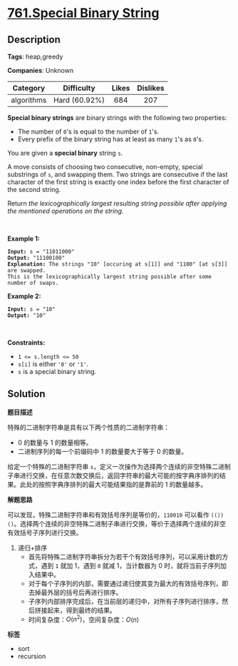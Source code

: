 # [761.Special Binary String](https://leetcode.com/problems/special-binary-string/description/)

## Description

**Tags**: heap,greedy

**Companies**: Unknown

|  Category  |  Difficulty   | Likes | Dislikes |
| :--------: | :-----------: | :---: | :------: |
| algorithms | Hard (60.92%) |  684  |   207    |

<p><strong>Special binary strings</strong> are binary strings with the following two properties:</p>
<ul>
  <li>The number of <code>0</code>&#39;s is equal to the number of <code>1</code>&#39;s.</li>
  <li>Every prefix of the binary string has at least as many <code>1</code>&#39;s as <code>0</code>&#39;s.</li>
</ul>
<p>You are given a <strong>special binary</strong> string <code>s</code>.</p>
<p>A move consists of choosing two consecutive, non-empty, special substrings of <code>s</code>, and swapping them. Two strings are consecutive if the last character of the first string is exactly one index before the first character of the second string.</p>
<p>Return <em>the lexicographically largest resulting string possible after applying the mentioned operations on the string</em>.</p>
<p>&nbsp;</p>
<p><strong class="example">Example 1:</strong></p>
<pre><code><strong>Input:</strong> s = &quot;11011000&quot;
<strong>Output:</strong> &quot;11100100&quot;
<strong>Explanation:</strong> The strings &quot;10&quot; [occuring at s[1]] and &quot;1100&quot; [at s[3]] are swapped.
This is the lexicographically largest string possible after some number of swaps.</code></pre>
<p><strong class="example">Example 2:</strong></p>
<pre><code><strong>Input:</strong> s = &quot;10&quot;
<strong>Output:</strong> &quot;10&quot;</code></pre>
<p>&nbsp;</p>
<p><strong>Constraints:</strong></p>
<ul>
  <li><code>1 &lt;= s.length &lt;= 50</code></li>
  <li><code>s[i]</code> is either <code>&#39;0&#39;</code> or <code>&#39;1&#39;</code>.</li>
  <li><code>s</code> is a special binary string.</li>
</ul>

## Solution

**题目描述**

特殊的二进制字符串是具有以下两个性质的二进制字符串：

- 0 的数量与 1 的数量相等。
- 二进制序列的每一个前缀码中 1 的数量要大于等于 0 的数量。

给定一个特殊的二进制字符串 `s`，定义一次操作为选择两个连续的非空特殊二进制子串进行交换，在任意次数交换后，返回字符串的最大可能的按字典序排列的结果。此处的按照字典序排列的最大可能结果指的是靠前的 1 的数量越多。

**解题思路**

可以发现，特殊二进制字符串和有效括号序列是等价的，`110010` 可以看作 `(())()`。选择两个连续的非空特殊二进制子串进行交换，等价于选择两个连续的非空有效括号子序列进行交换。

1. 递归+排序
   - 首先将特殊二进制字符串拆分为若干个有效括号序列，可以采用计数的方式，遇到 `1` 就加 1，遇到 `0` 就减 1，当计数器为 0 时，就将当前子序列加入结果中。
   - 对于每个子序列的内部，需要通过递归使其变为最大的有效括号序列，即去掉最外层的括号后再进行排序。
   - 子序列内部排序完成后，在当前层的递归中，对所有子序列进行排序，然后拼接起来，得到最终的结果。
   - 时间复杂度：$O(n^2)$，空间复杂度：$O(n)$

**标签**

- sort
- recursion
